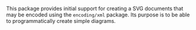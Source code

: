 This package provides initial support for creating a SVG
documents that may be encoded using the `encoding/xml` package.
Its purpose is to be able to programmatically create simple diagrams.
